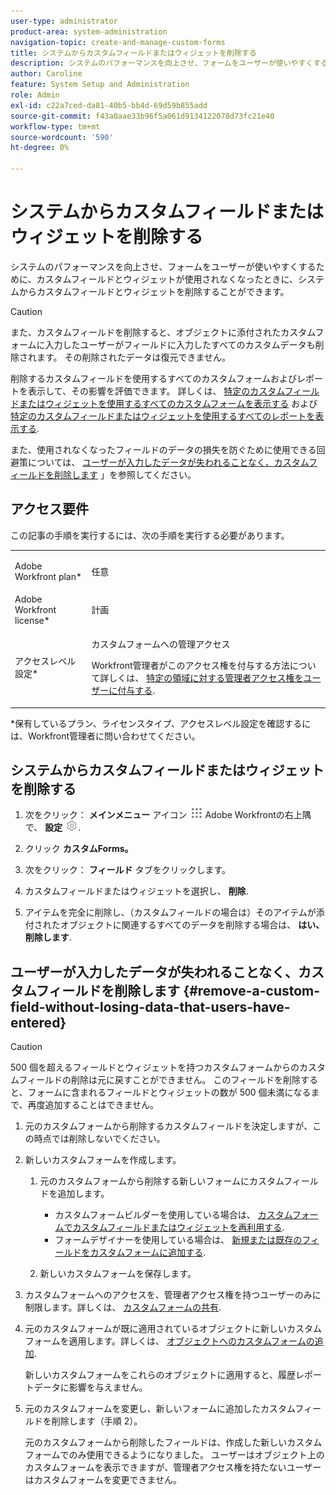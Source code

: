 ```yaml
---
user-type: administrator
product-area: system-administration
navigation-topic: create-and-manage-custom-forms
title: システムからカスタムフィールドまたはウィジェットを削除する
description: システムのパフォーマンスを向上させ、フォームをユーザーが使いやすくするために、カスタムフィールドとウィジェットが使用されなくなったときに、システムからカスタムフィールドとウィジェットを削除することができます。
author: Caroline
feature: System Setup and Administration
role: Admin
exl-id: c22a7ced-da81-40b5-bb4d-69d59b855add
source-git-commit: f43a0aae33b96f5a061d9134122078d73fc21e40
workflow-type: tm+mt
source-wordcount: '590'
ht-degree: 0%

---
```


# システムからカスタムフィールドまたはウィジェットを削除する

システムのパフォーマンスを向上させ、フォームをユーザーが使いやすくするために、カスタムフィールドとウィジェットが使用されなくなったときに、システムからカスタムフィールドとウィジェットを削除することができます。

>[!CAUTION]
>
>また、カスタムフィールドを削除すると、オブジェクトに添付されたカスタムフォームに入力したユーザーがフィールドに入力したすべてのカスタムデータも削除されます。 その削除されたデータは復元できません。
>
>削除するカスタムフィールドを使用するすべてのカスタムフォームおよびレポートを表示して、その影響を評価できます。 詳しくは、 [特定のカスタムフィールドまたはウィジェットを使用するすべてのカスタムフォームを表示する](../../../administration-and-setup/customize-workfront/create-manage-custom-forms/view-all-custom-forms-that-use-a-particular-custom-field.md) および [特定のカスタムフィールドまたはウィジェットを使用するすべてのレポートを表示する](../../../administration-and-setup/customize-workfront/create-manage-custom-forms/view-all-reports-that-use-a-particular-custom-field.md).
>
>また、使用されなくなったフィールドのデータの損失を防ぐために使用できる回避策については、 [ユーザーが入力したデータが失われることなく、カスタムフィールドを削除します](#remove-a-custom-field-without-losing-data-that-users-have-entered) 」を参照してください。

## アクセス要件

この記事の手順を実行するには、次の手順を実行する必要があります。

<table style="table-layout:auto"> 
 <col> 
 <col> 
 <tbody> 
  <tr data-mc-conditions=""> 
   <td role="rowheader"> <p>Adobe Workfront plan*</p> </td> 
   <td>任意</td> 
  </tr> 
  <tr> 
   <td role="rowheader">Adobe Workfront license*</td> 
   <td>計画</td> 
  </tr> 
  <tr data-mc-conditions=""> 
   <td role="rowheader">アクセスレベル設定*</td> 
   <td> <p>カスタムフォームへの管理アクセス</p> <p>Workfront管理者がこのアクセス権を付与する方法について詳しくは、 <a href="../../../administration-and-setup/add-users/configure-and-grant-access/grant-users-admin-access-certain-areas.md" class="MCXref xref">特定の領域に対する管理者アクセス権をユーザーに付与する</a>.</p> </td> 
  </tr> 
 </tbody> 
</table>

&#42;保有しているプラン、ライセンスタイプ、アクセスレベル設定を確認するには、Workfront管理者に問い合わせてください。

## システムからカスタムフィールドまたはウィジェットを削除する

1. 次をクリック： **メインメニュー** アイコン ![](assets/main-menu-icon.png) Adobe Workfrontの右上隅で、 **設定** ![](assets/gear-icon-settings.png).

1. クリック **カスタムForms。**
1. 次をクリック： **フィールド** タブをクリックします。
1. カスタムフィールドまたはウィジェットを選択し、 **削除**.
1. アイテムを完全に削除し、（カスタムフィールドの場合は）そのアイテムが添付されたオブジェクトに関連するすべてのデータを削除する場合は、 **はい、削除します**.

## ユーザーが入力したデータが失われることなく、カスタムフィールドを削除します {#remove-a-custom-field-without-losing-data-that-users-have-entered}

>[!CAUTION]
>
>500 個を超えるフィールドとウィジェットを持つカスタムフォームからのカスタムフィールドの削除は元に戻すことができません。 このフィールドを削除すると、フォームに含まれるフィールドとウィジェットの数が 500 個未満になるまで、再度追加することはできません。

1. 元のカスタムフォームから削除するカスタムフィールドを決定しますが、この時点では削除しないでください。
1. 新しいカスタムフォームを作成します。

   1. 元のカスタムフォームから削除する新しいフォームにカスタムフィールドを追加します。

      * カスタムフォームビルダーを使用している場合は、 [カスタムフォームでカスタムフィールドまたはウィジェットを再利用する](../../../administration-and-setup/customize-workfront/create-manage-custom-forms/reuse-an-existing-field.md).
      * フォームデザイナーを使用している場合は、 [新規または既存のフィールドをカスタムフォームに追加する](/help/quicksilver/administration-and-setup/customize-workfront/create-manage-custom-forms/form-designer/design-a-form/design-a-form.md#add-new-or-existing-fields-to-your-custom-form).
   1. 新しいカスタムフォームを保存します。


1. カスタムフォームへのアクセスを、管理者アクセス権を持つユーザーのみに制限します。詳しくは、 [カスタムフォームの共有](../../../administration-and-setup/customize-workfront/create-manage-custom-forms/share-access-to-a-custom-form.md).
1. 元のカスタムフォームが既に適用されているオブジェクトに新しいカスタムフォームを適用します。詳しくは、 [オブジェクトへのカスタムフォームの追加](../../../workfront-basics/work-with-custom-forms/add-a-custom-form-to-an-object.md).

   新しいカスタムフォームをこれらのオブジェクトに適用すると、履歴レポートデータに影響を与えません。

1. 元のカスタムフォームを変更し、新しいフォームに追加したカスタムフィールドを削除します（手順 2）。

   元のカスタムフォームから削除したフィールドは、作成した新しいカスタムフォームでのみ使用できるようになりました。 ユーザーはオブジェクト上のカスタムフォームを表示できますが、管理者アクセス権を持たないユーザーはカスタムフォームを変更できません。
